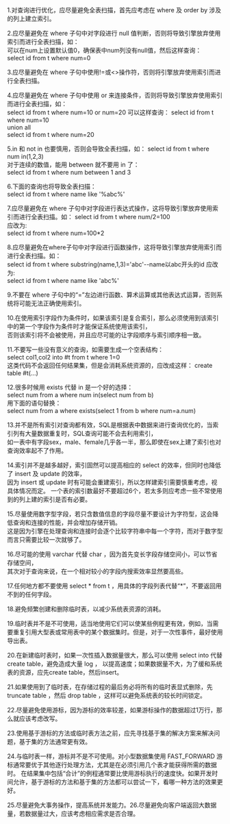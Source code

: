 1.对查询进行优化，应尽量避免全表扫描，首先应考虑在 where 及 order by 涉及的列上建立索引。	
	
2.应尽量避免在 where 子句中对字段进行 null 值判断，否则将导致引擎放弃使用索引而进行全表扫描，如：	
可以在num上设置默认值0，确保表中num列没有null值，然后这样查询：	
select id from t where num=0	
	
3.应尽量避免在 where 子句中使用!=或<>操作符，否则将引擎放弃使用索引而进行全表扫描。	
	
4.应尽量避免在 where 子句中使用 or 来连接条件，否则将导致引擎放弃使用索引而进行全表扫描，如：	
select id from t where num=10 or num=20	
可以这样查询：	
select id from t where num=10	
union all	
select id from t where num=20	
	
5.in 和 not in 也要慎用，否则会导致全表扫描，如：	
select id from t where num in(1,2,3)	
对于连续的数值，能用 between 就不要用 in 了：	
select id from t where num between 1 and 3	
	
6.下面的查询也将导致全表扫描：	
select id from t where name like '%abc%'	
	
7.应尽量避免在 where 子句中对字段进行表达式操作，这将导致引擎放弃使用索引而进行全表扫描。如：	
select id from t where num/2=100	
应改为:	
select id from t where num=100*2	
	
8.应尽量避免在where子句中对字段进行函数操作，这将导致引擎放弃使用索引而进行全表扫描。如：	
select id from t where substring(name,1,3)='abc'--name以abc开头的id	
应改为:	
select id from t where name like 'abc%'	
	
9.不要在 where 子句中的“=”左边进行函数、算术运算或其他表达式运算，否则系统将可能无法正确使用索引。	
	
10.在使用索引字段作为条件时，如果该索引是复合索引，那么必须使用到该索引中的第一个字段作为条件时才能保证系统使用该索引，	
否则该索引将不会被使用，并且应尽可能的让字段顺序与索引顺序相一致。	
	
11.不要写一些没有意义的查询，如需要生成一个空表结构：	
select col1,col2 into #t from t where 1=0	
这类代码不会返回任何结果集，但是会消耗系统资源的，应改成这样：	
create table #t(...)	
	
12.很多时候用 exists 代替 in 是一个好的选择：	
select num from a where num in(select num from b)	
用下面的语句替换：	
select num from a where exists(select 1 from b where num=a.num)	
	
13.并不是所有索引对查询都有效，SQL是根据表中数据来进行查询优化的，当索引列有大量数据重复时，SQL查询可能不会去利用索引，	
如一表中有字段sex，male、female几乎各一半，那么即使在sex上建了索引也对查询效率起不了作用。	
	
14.索引并不是越多越好，索引固然可以提高相应的 select 的效率，但同时也降低了 insert 及 update 的效率，	
因为 insert 或 update 时有可能会重建索引，所以怎样建索引需要慎重考虑，视具体情况而定。	
一个表的索引数最好不要超过6个，若太多则应考虑一些不常使用到的列上建的索引是否有必要。	
	
15.尽量使用数字型字段，若只含数值信息的字段尽量不要设计为字符型，这会降低查询和连接的性能，并会增加存储开销。	
这是因为引擎在处理查询和连接时会逐个比较字符串中每一个字符，而对于数字型而言只需要比较一次就够了。	
	
16.尽可能的使用 varchar 代替 char ，因为首先变长字段存储空间小，可以节省存储空间，	
其次对于查询来说，在一个相对较小的字段内搜索效率显然要高些。	
	
17.任何地方都不要使用 select * from t ，用具体的字段列表代替“*”，不要返回用不到的任何字段。	
	

18.避免频繁创建和删除临时表，以减少系统表资源的消耗。

19.临时表并不是不可使用，适当地使用它们可以使某些例程更有效，例如，当需要重复引用大型表或常用表中的某个数据集时。但是，对于一次性事件，最好使用导出表。	
	
20.在新建临时表时，如果一次性插入数据量很大，那么可以使用 select into 代替 create table，避免造成大量 log ，	
以提高速度；如果数据量不大，为了缓和系统表的资源，应先create table，然后insert。

21.如果使用到了临时表，在存储过程的最后务必将所有的临时表显式删除，先 truncate table ，然后 drop table ，这样可以避免系统表的较长时间锁定。	
	
22.尽量避免使用游标，因为游标的效率较差，如果游标操作的数据超过1万行，那么就应该考虑改写。	
	
23.使用基于游标的方法或临时表方法之前，应先寻找基于集的解决方案来解决问题，基于集的方法通常更有效。

24.与临时表一样，游标并不是不可使用。对小型数据集使用 FAST_FORWARD 游标通常要优于其他逐行处理方法，尤其是在必须引用几个表才能获得所需的数据时。
在结果集中包括“合计”的例程通常要比使用游标执行的速度快。如果开发时间允许，基于游标的方法和基于集的方法都可以尝试一下，看哪一种方法的效果更好。

25.尽量避免大事务操作，提高系统并发能力。26.尽量避免向客户端返回大数据量，若数据量过大，应该考虑相应需求是否合理。

